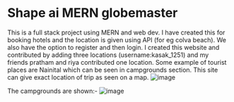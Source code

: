 # Shape ai MERN globemaster
 This is a full stack project using MERN and web dev. I have created this for booking hotels and the location is given using API (for eg colva beach). We also have the option to register and then login. I created this website and contributed by adding three locations (username:kasak_1251) and my friends pratham and riya contributed one location. Some example of tourist places are Nainital which can be seen in campgrounds section. This site can give exact location of trip as seen on a map.
![image](https://user-images.githubusercontent.com/82432273/149944683-5ef6c54b-1915-4c6e-bcb0-e3f9735c88b0.png)

The campgrounds are shown:-
![image](https://user-images.githubusercontent.com/82432273/149944865-b8765a6e-4aa3-4adc-879a-703c5e9fe836.png)



